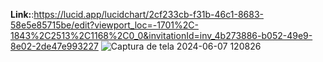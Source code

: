 **Link:**:https://lucid.app/lucidchart/2cf233cb-f31b-46c1-8683-58e5e85715be/edit?viewport_loc=-1701%2C-1843%2C2513%2C1168%2C0_0&invitationId=inv_4b273886-b052-49e9-8e02-2de47e993227
![Captura de tela 2024-06-07 120826](https://github.com/Project-Impacta/Modelo-Banco/assets/114624530/b9625d40-017e-4bde-9249-0393e1dffe83)
